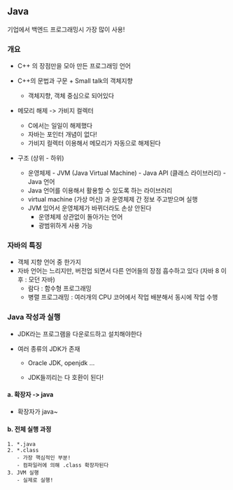 ## Java



기업에서 백엔드 프로그래밍시 가장 많이 사용!



### 개요 

- C++ 의 장점만을 모아 만든 프로그래밍 언어
- C++의 문법과 구문 + Small talk의 객체지향
  - 객체지향, 객체 중심으로 되어있다
- 메모리 해제 -> 가비지 컬렉터 
  - C에서는 일일이 해제했다 
  - 자바는 포인터 개념이 없다! 
  - 가비지 컬렉터 이용해서 메모리가 자동으로 해제된다



- 구조 (상위 - 하위)
  - 운영체제  - JVM (Java Virtual Machine) - Java API (클래스 라이브러리) - Java 언어
  - Java 언어를 이용해서 활용할 수 있도록 하는 라이브러리
  - virtual machine (가상 머신) 과 운영체제 간 정보 주고받으며 실행 
  - JVM 있어서 운영체제가 바뀌더라도 손상 안된다
    - 운영체제 상관없이 돌아가는 언어
    - 광범위하게 사용 가능

### 자바의 특징 

- 객체 지향 언어 중 한가지
- 자바 언어는 느리지만, 버전업 되면서 다른 언어들의 장점 흡수하고 있다 (자바 8 이후 : 모던 자바)
  - 람다 : 함수형 프로그래밍
  - 병렬 프로그래밍 : 여러개의 CPU 코어에서 작업 배분해서 동시에 작업 수행 



### Java 작성과 실행

-  JDK라는 프로그램을 다운로드하고 설치해야한다

- 여러 종류의 JDK가 존재

  - Oracle JDK, openjdk ...

  - JDK들끼리는 다 호환이 된다! 

#### a. 확장자 -> java

- 확장자가 java~

#### b. 전체 실행 과정

   	1. *.java
   	2. *.class
       - 가장 핵심적인 부분!
       - 컴파일러에 의해 .class 확장자된다
   	3. JVM 실행
       - 실제로 실행! 